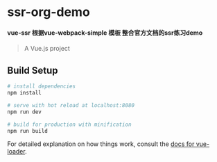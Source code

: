 # ssr-org-demo
#### vue-ssr 根据vue-webpack-simple 模板 整合官方文档的ssr练习demo
> A Vue.js project

## Build Setup

``` bash
# install dependencies
npm install

# serve with hot reload at localhost:8080
npm run dev

# build for production with minification
npm run build
```

For detailed explanation on how things work, consult the [docs for vue-loader](http://vuejs.github.io/vue-loader).
